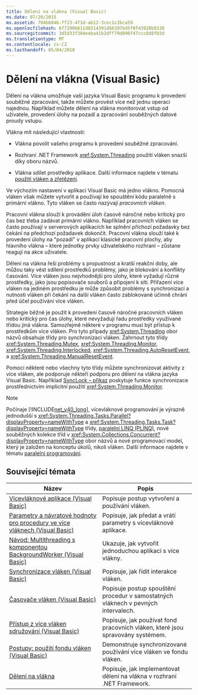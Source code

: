```yaml
---
title: Dělení na vlákna (Visual Basic)
ms.date: 07/20/2015
ms.assetid: 704bb04b-ff23-471d-ab12-3cec1c2bca59
ms.openlocfilehash: 6f7290b611d8314391d66397bd5f0f43928b8338
ms.sourcegitcommit: 3d5d33f384eeba41b2dff79d096f47ccc8d8f03d
ms.translationtype: MT
ms.contentlocale: cs-CZ
ms.lasthandoff: 05/04/2018
---
```

# <a name="threading-visual-basic"></a>Dělení na vlákna (Visual Basic)
Dělení na vlákna umožňuje vaší jazyka Visual Basic programu k provedení souběžné zpracování, takže můžete provést více než jednu operaci najednou. Například můžete dělení na vlákna monitorovat vstup od uživatele, provedení úlohy na pozadí a zpracování souběžných datové proudy vstupu.  
  
 Vlákna mít následující vlastnosti:  
  
-   Vlákna povolit vašeho programu k provedení souběžné zpracování.  
  
-   Rozhraní .NET Framework <xref:System.Threading> použití vláken snazší díky oboru názvů.  
  
-   Vlákna sdílet prostředky aplikace. Další informace najdete v tématu [použití vláken a zřetězení](../../../../standard/threading/using-threads-and-threading.md).  
  
 Ve výchozím nastavení v aplikaci Visual Basic má jedno vlákno. Pomocná vláken však můžete vytvořit a používají ke spouštění kódu paralelně s primární vlákno. Tyto vláken se často nazývají *pracovních vláken*.  
  
 Pracovní vlákna slouží k provádění úloh časově náročné nebo kritický pro čas bez třeba zadávat primární vlákno. Například pracovních vláken se často používají v serverových aplikacích ke splnění příchozí požadavky bez čekání na předchozí požadavek dokončit. Pracovní vlákna slouží také k provedení úlohy na "pozadí" v aplikací klasické pracovní plochy, aby hlavního vlákna – které jednotky prvky uživatelského rozhraní – zůstane reagují na akce uživatele.  
  
 Dělení na vlákna řeší problémy s propustnost a kratší reakční doby, ale můžou taky vést sdílení prostředků problémy, jako je blokování a konflikty časování. Více vláken jsou nejvhodnější pro úlohy, které vyžadují různé prostředky, jako jsou popisovače souborů a připojení k síti. Přiřazení více vláken na jediném prostředku je může způsobit problémy s synchronizací a nutnosti vláken při čekání na další vláken často zablokované účinně chrání před účel používání více vláken.  
  
 Strategie běžné je použít k provedení časově náročné pracovních vláken nebo kritický pro čas úlohy, které nevyžadují řadu prostředky využívané třídou jiná vlákna. Samozřejmě některé v programu musí být přístup k prostředkům více vláken. Pro tyto případy <xref:System.Threading> obor názvů obsahuje třídy pro synchronizaci vláken. Zahrnout tyto třídy <xref:System.Threading.Mutex>, <xref:System.Threading.Monitor>, <xref:System.Threading.Interlocked>, <xref:System.Threading.AutoResetEvent>, a <xref:System.Threading.ManualResetEvent>.  
  
 Pomocí některé nebo všechny tyto třídy můžete synchronizovat aktivity z více vláken, ale podporuje někteří podporu pro dělení na vlákna jazyka Visual Basic. Například [SyncLock – příkaz](../../../../visual-basic/language-reference/statements/synclock-statement.md) poskytuje funkce synchronizace prostřednictvím implicitní použití <xref:System.Threading.Monitor>.  
  
> [!NOTE]
>  Počínaje [!INCLUDE[net_v40_long](~/includes/net-v40-long-md.md)], vícevláknové programování je výrazně jednodušší s <xref:System.Threading.Tasks.Parallel?displayProperty=nameWithType> a <xref:System.Threading.Tasks.Task?displayProperty=nameWithType> třídy, [paralelní LINQ (PLINQ)](https://msdn.microsoft.com/library/dd460688), nové souběžných kolekce tříd v <xref:System.Collections.Concurrent?displayProperty=nameWithType> obor názvů a nové programovací model, který je založen na konceptu úkolů, nikoli vláken. Další informace najdete v tématu [paralelní programování](../../../../standard/parallel-programming/index.md).  
  
## <a name="related-topics"></a>Související témata  
  
|Název|Popis|  
|-----------|-----------------|  
|[Vícevláknové aplikace (Visual Basic)](../../../../visual-basic/programming-guide/concepts/threading/multithreaded-applications.md)|Popisuje postup vytvoření a používání vláken.|  
|[Parametry a návratové hodnoty pro procedury ve více vláknech (Visual Basic)](../../../../visual-basic/programming-guide/concepts/threading/parameters-and-return-values-for-multithreaded-procedures.md)|Popisuje, jak předat a vrátí parametry s vícevláknové aplikace.|  
|[Návod: Multithreading s komponentou BackgroundWorker (Visual Basic)](../../../../visual-basic/programming-guide/concepts/threading/walkthrough-multithreading-with-the-backgroundworker-component.md)|Ukazuje, jak vytvořit jednoduchou aplikaci s více vlákny.|  
|[Synchronizace vláken (Visual Basic)](../../../../visual-basic/programming-guide/concepts/threading/thread-synchronization.md)|Popisuje, jak řídit interakce vláken.|  
|[Časovače vláken (Visual Basic)](../../../../visual-basic/programming-guide/concepts/threading/thread-timers.md)|Popisuje postup spouštění procedur v samostatných vláknech v pevných intervalech.|  
|[Přístup z více vláken sdružování (Visual Basic)](../../../../visual-basic/programming-guide/concepts/threading/thread-pooling.md)|Popisuje, jak používat fond pracovních vláken, které jsou spravovány systémem.|  
|[Postupy: použití fondu vláken (Visual Basic)](../../../../visual-basic/programming-guide/concepts/threading/how-to-use-a-thread-pool.md)|Demonstruje synchronizované používání více vláken ve fondu vláken.|  
|[Dělení na vlákna](../../../../standard/threading/index.md)|Popisuje, jak implementovat dělení na vlákna v rozhraní .NET Framework.|

